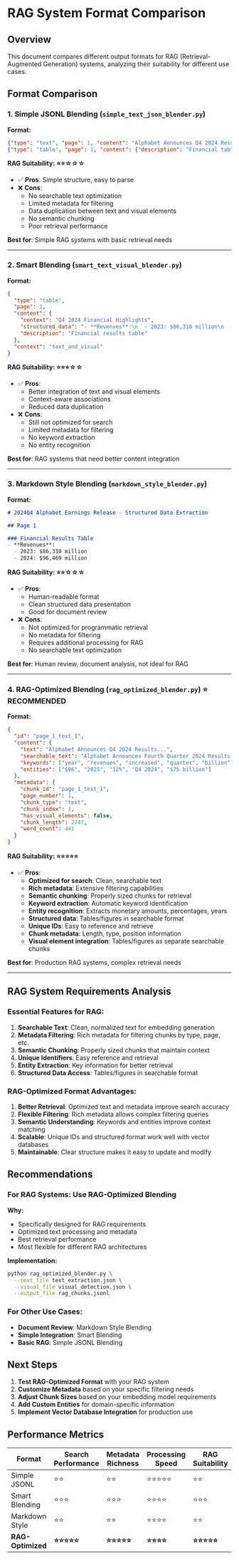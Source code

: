# RAG System Format Comparison

## Overview

This document compares different output formats for RAG (Retrieval-Augmented Generation) systems, analyzing their suitability for different use cases.

## Format Comparison

### 1. Simple JSONL Blending (`simple_text_json_blender.py`)

**Format:**
```json
{"type": "text", "page": 1, "content": "Alphabet Announces Q4 2024 Results...", "position": "paragraph_1"}
{"type": "table", "page": 1, "content": {"description": "Financial table", "data": "..."}}
```

**RAG Suitability: ⭐⭐☆☆☆**
- ✅ **Pros**: Simple structure, easy to parse
- ❌ **Cons**: 
  - No searchable text optimization
  - Limited metadata for filtering
  - Data duplication between text and visual elements
  - No semantic chunking
  - Poor retrieval performance

**Best for**: Simple RAG systems with basic retrieval needs

---

### 2. Smart Blending (`smart_text_visual_blender.py`)

**Format:**
```json
{
  "type": "table",
  "page": 1,
  "content": {
    "context": "Q4 2024 Financial Highlights",
    "structured_data": "- **Revenues**:\n  - 2023: $86,310 million\n  - 2024: $96,469 million",
    "description": "Financial results table"
  },
  "context": "text_and_visual"
}
```

**RAG Suitability: ⭐⭐⭐☆☆**
- ✅ **Pros**: 
  - Better integration of text and visual elements
  - Context-aware associations
  - Reduced data duplication
- ❌ **Cons**:
  - Still not optimized for search
  - Limited metadata for filtering
  - No keyword extraction
  - No entity recognition

**Best for**: RAG systems that need better content integration

---

### 3. Markdown Style Blending (`markdown_style_blender.py`)

**Format:**
```markdown
# 2024Q4 Alphabet Earnings Release - Structured Data Extraction

## Page 1

### Financial Results Table
- **Revenues**:
  - 2023: $86,310 million
  - 2024: $96,469 million
```

**RAG Suitability: ⭐⭐☆☆☆**
- ✅ **Pros**: 
  - Human-readable format
  - Clean structured data presentation
  - Good for document review
- ❌ **Cons**:
  - Not optimized for programmatic retrieval
  - No metadata for filtering
  - Requires additional processing for RAG
  - No searchable text optimization

**Best for**: Human review, document analysis, not ideal for RAG

---

### 4. RAG-Optimized Blending (`rag_optimized_blender.py`) ⭐ **RECOMMENDED**

**Format:**
```json
{
  "id": "page_1_text_1",
  "content": {
    "text": "Alphabet Announces Q4 2024 Results...",
    "searchable_text": "Alphabet Announces Fourth Quarter 2024 Results...",
    "keywords": ["year", "revenues", "increased", "quarter", "billion"],
    "entities": ["$96", "2025", "12%", "Q4 2024", "$75 billion"]
  },
  "metadata": {
    "chunk_id": "page_1_text_1",
    "page_number": 1,
    "chunk_type": "text",
    "chunk_index": 1,
    "has_visual_elements": false,
    "chunk_length": 2747,
    "word_count": 441
  }
}
```

**RAG Suitability: ⭐⭐⭐⭐⭐**
- ✅ **Pros**:
  - **Optimized for search**: Clean, searchable text
  - **Rich metadata**: Extensive filtering capabilities
  - **Semantic chunking**: Properly sized chunks for retrieval
  - **Keyword extraction**: Automatic keyword identification
  - **Entity recognition**: Extracts monetary amounts, percentages, years
  - **Structured data**: Tables/figures in searchable format
  - **Unique IDs**: Easy to reference and retrieve
  - **Chunk metadata**: Length, type, position information
  - **Visual element integration**: Tables/figures as separate searchable chunks

**Best for**: Production RAG systems, complex retrieval needs

---

## RAG System Requirements Analysis

### Essential Features for RAG:

1. **Searchable Text**: Clean, normalized text for embedding generation
2. **Metadata Filtering**: Rich metadata for filtering chunks by type, page, etc.
3. **Semantic Chunking**: Properly sized chunks that maintain context
4. **Unique Identifiers**: Easy reference and retrieval
5. **Entity Extraction**: Key information for better retrieval
6. **Structured Data Access**: Tables/figures in searchable format

### RAG-Optimized Format Advantages:

1. **Better Retrieval**: Optimized text and metadata improve search accuracy
2. **Flexible Filtering**: Rich metadata allows complex filtering queries
3. **Semantic Understanding**: Keywords and entities improve context matching
4. **Scalable**: Unique IDs and structured format work well with vector databases
5. **Maintainable**: Clear structure makes it easy to update and modify

## Recommendations

### For RAG Systems: **Use RAG-Optimized Blending**

**Why:**
- Specifically designed for RAG requirements
- Optimized text processing and metadata
- Best retrieval performance
- Most flexible for different RAG architectures

**Implementation:**
```bash
python rag_optimized_blender.py \
  --text_file text_extraction.json \
  --visual_file visual_detection.json \
  --output_file rag_chunks.jsonl
```

### For Other Use Cases:

- **Document Review**: Markdown Style Blending
- **Simple Integration**: Smart Blending
- **Basic RAG**: Simple JSONL Blending

## Next Steps

1. **Test RAG-Optimized Format** with your RAG system
2. **Customize Metadata** based on your specific filtering needs
3. **Adjust Chunk Sizes** based on your embedding model requirements
4. **Add Custom Entities** for domain-specific information
5. **Implement Vector Database Integration** for production use

## Performance Metrics

| Format | Search Performance | Metadata Richness | Processing Speed | RAG Suitability |
|--------|-------------------|-------------------|------------------|-----------------|
| Simple JSONL | ⭐⭐ | ⭐⭐ | ⭐⭐⭐⭐⭐ | ⭐⭐ |
| Smart Blending | ⭐⭐⭐ | ⭐⭐⭐ | ⭐⭐⭐⭐ | ⭐⭐⭐ |
| Markdown Style | ⭐⭐ | ⭐⭐ | ⭐⭐⭐⭐ | ⭐⭐ |
| **RAG-Optimized** | **⭐⭐⭐⭐⭐** | **⭐⭐⭐⭐⭐** | **⭐⭐⭐⭐** | **⭐⭐⭐⭐⭐** |
